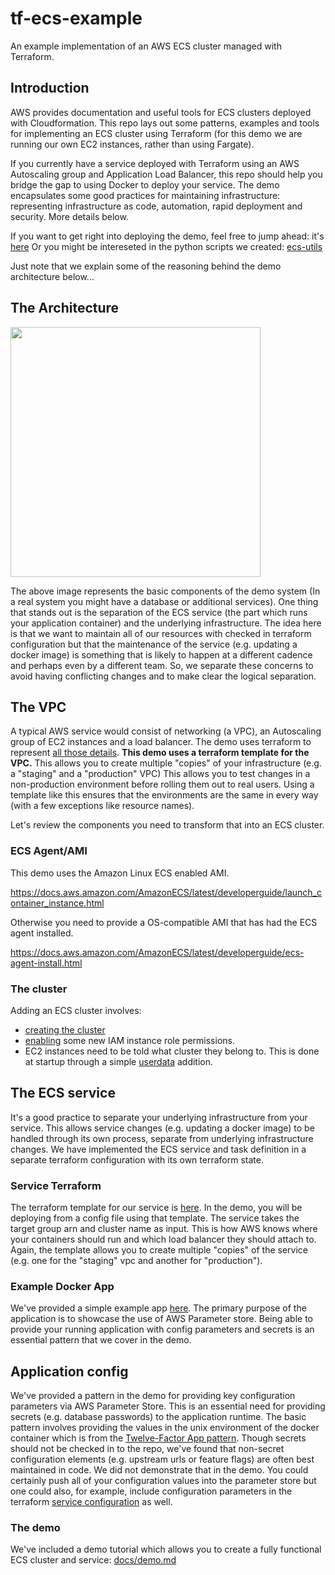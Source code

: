 # tf-ecs-example
An example implementation of an AWS ECS cluster managed with Terraform.

## Introduction

AWS provides documentation and useful tools for ECS clusters deployed with Cloudformation. This repo lays out some patterns, examples and tools for implementing an ECS cluster using Terraform (for this demo we are running our own EC2 instances, rather than using Fargate).

If you currently have a service deployed with Terraform using an AWS Autoscaling group and Application Load Balancer, this repo should help you bridge the gap to using Docker to deploy your service. The demo encapsulates some good practices for maintaining infrastructure: representing infrastructure as code, automation, rapid deployment and security. More details below.

If you want to get right into deploying the demo, feel free to jump ahead: it's [here](docs/demo.md) Or you might be intereseted in the python scripts we created: [ecs-utils](https://github.com/navapbc/ecs-utils/blob/master/README.md)

Just note that we explain some of the reasoning behind the demo architecture below...

## The Architecture

<img src="https://s3.amazonaws.com/nava-public-static/ecsdemo/ecs.png" width="400px">

The above image represents the basic components of the demo system (In a real  system you might have a database or additional services). One thing that stands out is the separation of the ECS service (the part which runs your application container) and the underlying infrastructure. The idea here is that we want to maintain all of our resources with checked in terraform configuration but that the maintenance of the service (e.g. updating a docker image) is something that is likely to happen at a different cadence and perhaps even by a different team. So, we separate these concerns to avoid having conflicting changes and to make clear the logical separation. 

## The VPC

A typical AWS service would consist of networking (a VPC), an Autoscaling group of EC2 instances and a load balancer. The demo uses terraform to represent [all those details](templates/vpc). **This demo uses a terraform template for the VPC.** This allows you to create multiple "copies" of your infrastructure (e.g. a "staging" and a "production" VPC) This allows you to test changes in a non-production environment before rolling them out to real users. Using a template like this ensures that the environments are the same in every way (with a few exceptions like resource names).

Let's review the components you need to transform that into an ECS cluster.

### ECS Agent/AMI

This demo uses the Amazon Linux ECS enabled AMI.

https://docs.aws.amazon.com/AmazonECS/latest/developerguide/launch_container_instance.html

Otherwise you need to provide a OS-compatible AMI that has had the ECS agent installed.

https://docs.aws.amazon.com/AmazonECS/latest/developerguide/ecs-agent-install.html

### The cluster
Adding an ECS cluster involves:
- [creating the cluster](templates/vpc/main.tf)
- [enabling](templates/vpc/iam.tf) some new IAM instance role permissions.
- EC2 instances need to be told what cluster they belong to. This is done at startup through a simple [userdata](templates/vpc/user_data.tpl) addition.

## The ECS service
It's a good practice to separate your underlying infrastructure from your service. This allows service changes (e.g. updating a docker image) to be handled through its own process, separate from underlying infrastructure changes. We have implemented the ECS service and task definition in a separate terraform configuration with its own terraform state.

### Service Terraform

The terraform template for our service is [here](templates/basic-app). In the demo, you will be deploying from a config file using that template. The service takes the target group arn and cluster name as input. This is how AWS knows where your containers should run and which load balancer they should attach to. Again, the template allows you to create multiple "copies" of the service (e.g. one for the "staging" vpc and another for "production").

### Example Docker App

We've provided a simple example app [here](basic-app/). The primary purpose of the application is to showcase the use of AWS Parameter store. Being able to provide your running application with config parameters and secrets is an essential pattern that we cover in the demo.

## Application config

We've provided a pattern in the demo for providing key configuration parameters via AWS Parameter Store. This is an essential need for providing secrets (e.g. database passwords) to the application runtime. The basic pattern involves providing the values in the unix environment of the docker container which is from the [Twelve-Factor App pattern](https://12factor.net/config). Though secrets should not be checked in to the repo, we've found that non-secret configuration elements (e.g. upstream urls or feature flags) are often best maintained in code. We did not demonstrate that in the demo. You could certainly push all of your configuration values into the parameter store but one could also, for example, include configuration parameters in the terraform [service configuration](templates/basic-app/ecs-tasks/app.json) as well.

### The demo

We've included a demo tutorial which allows you to create a fully functional ECS cluster and service: [docs/demo.md](docs/demo.md)
